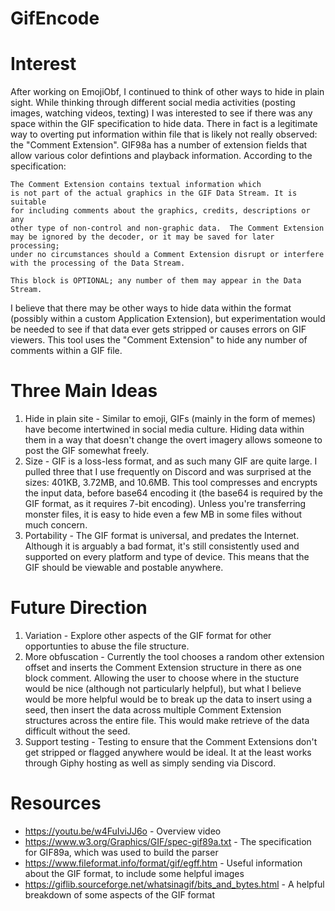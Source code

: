 # GifEncode

# Interest
After working on EmojiObf, I continued to think of other ways to hide in plain sight. While thinking through different social media activities (posting images, watching videos, texting) I was interested to see if there was any space within the GIF specification to hide data. There in fact is a legitimate way to overting put information within file that is likely not really observed: the "Comment Extension". GIF98a has a number of extension fields that allow various color defintions and playback information. According to the specification:
```
The Comment Extension contains textual information which
is not part of the actual graphics in the GIF Data Stream. It is suitable
for including comments about the graphics, credits, descriptions or any
other type of non-control and non-graphic data.  The Comment Extension
may be ignored by the decoder, or it may be saved for later processing;
under no circumstances should a Comment Extension disrupt or interfere
with the processing of the Data Stream.

This block is OPTIONAL; any number of them may appear in the Data Stream.
```

I believe that there may be other ways to hide data within the format (possibly within a custom Application Extension), but experimentation would be needed to see if that data ever gets stripped or causes errors on GIF viewers. This tool uses the "Comment Extension" to hide any number of comments within a GIF file.

# Three Main Ideas
1. Hide in plain site - Similar to emoji, GIFs (mainly in the form of memes) have become intertwined in social media culture. Hiding data within them in a way that doesn't change the overt imagery allows someone to post the GIF somewhat freely.
2. Size - GIF is a loss-less format, and as such many GIF are quite large. I pulled three that I use frequently on Discord and was surprised at the sizes: 401KB, 3.72MB, and 10.6MB. This tool compresses and encrypts the input data, before base64 encoding it (the base64 is required by the GIF format, as it requires 7-bit encoding). Unless you're transferring monster files, it is easy to hide even a few MB in some files without much concern.
3. Portability - The GIF format is universal, and predates the Internet. Although it is arguably a bad format, it's still consistently used and supported on every platform and type of device. This means that the GIF should be viewable and postable anywhere.

# Future Direction
1. Variation - Explore other aspects of the GIF format for other opportunties to abuse the file structure.
2. More obfuscation - Currently the tool chooses a random other extension offset and inserts the Comment Extension structure in there as one block comment. Allowing the user to choose where in the stucture would be nice (although not particularly helpful), but what I believe would be more helpful would be to break up the data to insert using a seed, then insert the data across multiple Comment Extension structures across the entire file. This would make retrieve of the data difficult without the seed.
3. Support testing - Testing to ensure that the Comment Extensions don't get stripped or flagged anywhere would be ideal. It at the least works through Giphy hosting as well as simply sending via Discord.

# Resources
* https://youtu.be/w4FuIviJJ6o - Overview video
* https://www.w3.org/Graphics/GIF/spec-gif89a.txt - The specification for GIF89a, which was used to build the parser
* https://www.fileformat.info/format/gif/egff.htm - Useful information about the GIF format, to include some helpful images
* https://giflib.sourceforge.net/whatsinagif/bits_and_bytes.html - A helpful breakdown of some aspects of the GIF format
